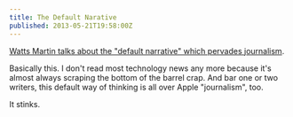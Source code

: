 ```yaml
---
title: The Default Narative
published: 2013-05-21T19:58:00Z
---
```


[Watts Martin talks about the "default narrative" which pervades journalism][post].

Basically this. I don't read most technology news any more because it's almost 
always scraping the bottom of the barrel crap. And bar one or two writers, this 
default way of thinking is all over Apple "journalism", too. 

It stinks. 

[post]: http://tracks.ranea.org/post/47791661856/the-default-narrative

